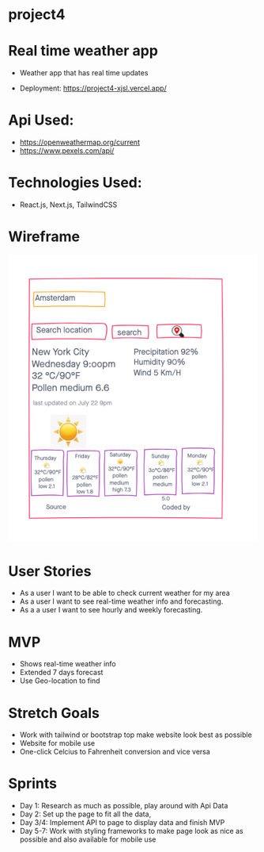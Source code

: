 # project4
# Real time weather app
* Weather app that has real time updates

* Deployment: https://project4-xjsl.vercel.app/

# Api Used:
* https://openweathermap.org/current
* https://www.pexels.com/api/

# Technologies Used:
* React.js, Next.js, TailwindCSS

# Wireframe
![Wireframe](./public/Wireframe.png)

# User Stories
* As a user I want to be able to check current weather for my area
* As a user I want to see real-time weather info and forecasting.
* As a a user I want to see hourly and weekly forecasting.

# MVP
* Shows real-time weather info
* Extended 7 days forecast
* Use Geo-location to find 

# Stretch Goals
* Work with tailwind or bootstrap top make website look best as possible
* Website for mobile use
* One-click Celcius to Fahrenheit conversion and vice versa

# Sprints
* Day 1: Research as much as possible, play around with Api Data
* Day 2: Set up the page to fit all the data, 
* Day 3/4: Implement API to page to display data and finish MVP
* Day 5-7: Work with styling frameworks to make page look as nice as possible and also available for mobile use